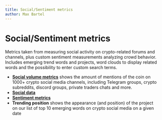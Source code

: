 ```yaml
---
title: Social/Sentiment metrics
author: Max Bartel
---
```


# Social/Sentiment metrics

Metrics taken from measuring social activity on crypto-related forums and channels, plus custom sentiment measurements analyzing crowd behavior. Includes emerging trend words and projects, word clouds to display related words and the possibility to enter custom search terms.

- [**Social volume metrics**](/metrics/social-sentiment/social-volume-metrics) shows the amount of mentions of the coin on 1000+ crypto social media channels, including Telegram groups, crypto subreddits, discord groups, private traders chats and more.
- [**Social data**](/metrics/social-sentiment/social-data)
- [**Sentiment metrics**](/metrics/social-sentiment/sentiment-metrics)
- **Trending position** shows the appearance (and position) of the project on our list of top 10 emerging words on crypto social media on a given date
